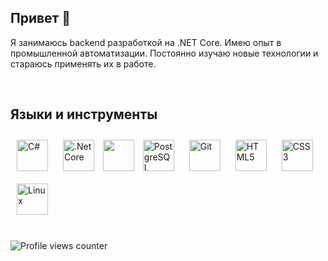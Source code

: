 
## Привет 👋

<!--<a href="https://github.com/woundmee" target="_blank">
<img src=https://img.shields.io/badge/github-%2324292e.svg?&style=for-the-badge&logo=github&logoColor=white alt=github style="margin-bottom: 5px;" />
</a>
<a href="https://t.me/wdqm8" target="_blank">
<img src=https://img.shields.io/badge/Telegram-2CA5E0?style=for-the-badge&logo=telegram&logoColor=white alt=telegram style="margin-bottom: 5px;" />
</a>-->

Я занимаюсь backend разработкой на .NET Core. Имею опыт в промышленной автоматизации. Постоянно изучаю новые технологии и стараюсь применять их в работе.

<!--[![Top Langs](https://github-readme-stats.vercel.app/api/top-langs/?username=woundmee&layout=compact&theme=dark)](https://github.com/woundmee/)-->
<!--![Anurag's GitHub stats](https://github-readme-stats.vercel.app/api?username=woundmee&show_icons=true&theme=github_dark)-->
<!--[![GitHub Streak](https://streak-stats.demolab.com/?user=woundmee&theme=dark)](https://git.io/streak-stats)-->
<!--[![Ashutosh's github activity graph](https://github-readme-activity-graph.vercel.app/graph?username=woundmee&bg_color=0d1017&color=fff&line=249c3f&point=fff&height=300)](https://github.com/woundmee)-->

<br />

## Языки и инструменты

<div align="left">
  <a href="https://docs.microsoft.com/en-us/dotnet/csharp/" target="_blank"><img style="margin: 10px" src="https://profilinator.rishav.dev/skills-assets/csharp-original.svg" alt="C#" height="50" /></a>  
  <a href="https://dotnet.microsoft.com/download" target="_blank"><img style="margin: 10px" src="https://profilinator.rishav.dev/skills-assets/dotnetcore.png" alt=".Net Core" height="50" /></a>
  <a href="https://en.wikipedia.org/wiki/ASP.NET_Core"><img src="https://codeopinion.com/wp-content/uploads/2017/06/Bitmap-MEDIUM_ASP.NET-Core-MVC-Logo_2colors_Square_Boxed_RGB.png" height="50"/></a>
  <a href="https://www.postgresql.org/" target="_blank"><img style="margin: 10px" src="https://profilinator.rishav.dev/skills-assets/postgresql-original-wordmark.svg" alt="PostgreSQL" height="50" /></a> 
  <a href="https://github.com/" target="_blank"><img style="margin: 10px" src="https://profilinator.rishav.dev/skills-assets/git-scm-icon.svg" alt="Git" height="50" /></a>
  <!--<a href="https://www.docker.com/" target="_blank"><img style="margin: 10px" src="https://profilinator.rishav.dev/skills-assets/docker-original-wordmark.svg" alt="Docker" height="50" /></a>-->
  <a href="https://en.wikipedia.org/wiki/HTML5" target="_blank"><img style="margin: 10px" src="https://profilinator.rishav.dev/skills-assets/html5-original-wordmark.svg" alt="HTML5" height="50" /></a>  
  <a href="https://www.w3schools.com/css/" target="_blank"><img style="margin: 10px" src="https://profilinator.rishav.dev/skills-assets/css3-original-wordmark.svg" alt="CSS3" height="50" /></a>  
  <a href="https://www.linux.org/" target="_blank"><img style="margin: 10px" src="https://profilinator.rishav.dev/skills-assets/linux-original.svg" alt="Linux" height="50" /></a>
</div>  


<br/>


![Profile views counter](https://komarev.com/ghpvc/?username=woundmee&&style=flat-square)
  

<br/>
